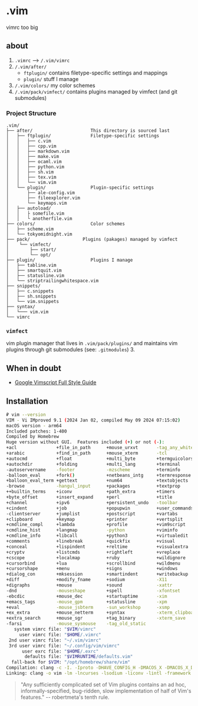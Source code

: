 # .vim

vimrc too big

## about

1. `.vimrc` --> `/.vim/vimrc`
2. `/.vim/after/`
   - `ftplugin/` contains filetype-specific settings and mappings
   - `plugin/` stuff I manage
3. `/.vim/colors/` my color schemes
4. `/.vim/pack/vimfect/` contains plugins managed by vimfect (and git submodules)

### Project Structure

```plaintext
.vim/
├── after/                      This directory is sourced last
│   ├── ftplugin/               Filetype-specific settings
│   │   ├── c.vim
│   │   ├── cpp.vim
│   │   ├── markdown.vim
│   │   ├── make.vim
│   │   ├── ocaml.vim
│   │   ├── python.vim
│   │   ├── sh.vim
│   │   ├── tex.vim
│   │   └── vim.vim
│   └── plugin/                 Plugin-specific settings
│       ├── ale-config.vim
│       ├── fileexplorer.vim
│       └── keymaps.vim
│   ├── autoload/
│   │   ├ somefile.vim
│   │   └ anotherfile.vim
├── colors/                     Color schemes
│   ├── scheme.vim
│   └── tokyomidnight.vim
├── pack/                    Plugins (pakages) managed by vimfect
│    └── vimfect/
│        ├── start/
│        └── opt/
├── plugin/                     Plugins I manage
│   ├── tabline.vim
│   ├── smartquit.vim
│   ├── statusline.vim
│   └── striptrailingwhitespace.vim
├── snippets/
│   ├── c.snippets
│   ├── sh.snippets
│   └── vim.snippets
├── syntax/
│   └─── vim.vim
└── vimrc
```

### `vimfect`

vim plugin manager that lives in `.vim/pack/plugins/` and maintains
vim plugins through git submodules (see: `.gitmodules`) 3.

## When in doubt

- [Google Vimscript Full Style Guide](https://google.github.io/styleguide/vimscriptfull.xml)

## Installation

```sh
₽ vim --version
VIM - Vi IMproved 9.1 (2024 Jan 02, compiled May 09 2024 07:15:02)
macOS version - arm64
Included patches: 1-400
Compiled by Homebrew
Huge version without GUI.  Features included (+) or not (-):
+acl               +file_in_path      +mouse_urxvt       -tag_any_white
+arabic            +find_in_path      +mouse_xterm       -tcl
+autocmd           +float             +multi_byte        +termguicolors
+autochdir         +folding           +multi_lang        +terminal
-autoservername    -footer            -mzscheme          +terminfo
-balloon_eval      +fork()            +netbeans_intg     +termresponse
+balloon_eval_term +gettext           +num64             +textobjects
-browse            -hangul_input      +packages          +textprop
++builtin_terms    +iconv             +path_extra        +timers
+byte_offset       +insert_expand     +perl              +title
+channel           +ipv6              +persistent_undo   -toolbar
+cindent           +job               +popupwin          +user_commands
-clientserver      +jumplist          +postscript        +vartabs
+clipboard         +keymap            +printer           +vertsplit
+cmdline_compl     +lambda            +profile           +vim9script
+cmdline_hist      +langmap           -python            +viminfo
+cmdline_info      +libcall           +python3           +virtualedit
+comments          +linebreak         +quickfix          +visual
+conceal           +lispindent        +reltime           +visualextra
+cryptv            +listcmds          +rightleft         +vreplace
+cscope            +localmap          +ruby              +wildignore
+cursorbind        +lua               +scrollbind        +wildmenu
+cursorshape       +menu              +signs             +windows
+dialog_con        +mksession         +smartindent       +writebackup
+diff              +modify_fname      +sodium            -X11
+digraphs          +mouse             +sound             -xattr
-dnd               -mouseshape        +spell             -xfontset
-ebcdic            +mouse_dec         +startuptime       -xim
+emacs_tags        -mouse_gpm         +statusline        -xpm
+eval              -mouse_jsbterm     -sun_workshop      -xsmp
+ex_extra          +mouse_netterm     +syntax            -xterm_clipboard
+extra_search      +mouse_sgr         +tag_binary        -xterm_save
-farsi             -mouse_sysmouse    -tag_old_static
   system vimrc file: "$VIM/vimrc"
     user vimrc file: "$HOME/.vimrc"
 2nd user vimrc file: "~/.vim/vimrc"
 3rd user vimrc file: "~/.config/vim/vimrc"
      user exrc file: "$HOME/.exrc"
       defaults file: "$VIMRUNTIME/defaults.vim"
  fall-back for $VIM: "/opt/homebrew/share/vim"
Compilation: clang -c -I. -Iproto -DHAVE_CONFIG_H -DMACOS_X -DMACOS_X_DARWIN -g -O2 -D_REENTRANT -U_FORTIFY_SOURCE -D_FORTIFY_SOURCE=1
Linking: clang -o vim -lm -lncurses -lsodium -liconv -lintl -framework AppKit -L/opt/homebrew/opt/lua/lib -llua5.4 -mmacosx-version-min=14.2 -fstack-protector-strong -L/opt/homebrew/opt/perl/lib/perl5/5.38/darwin-thread-multi-2level/CORE -lperl -L/opt/homebrew/opt/python@3.12/Frameworks/Python.framework/Versions/3.12/lib/python3.12/config-3.12-darwin -lpython3.12 -framework CoreFoundation -lruby.3.3 -L/opt/homebrew/Cellar/ruby/3.3.1/lib
```

> "Any sufficiently complicated set of Vim plugins contains an ad hoc, informally-specified, bug-ridden, slow implementation of half of Vim's features." -- robertmeta's tenth rule.
